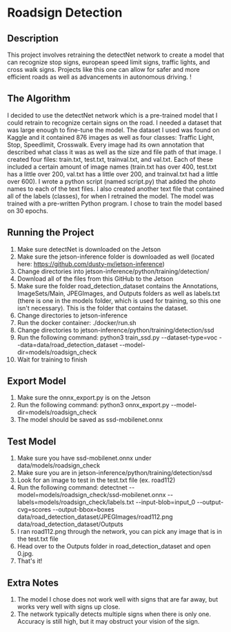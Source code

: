 # Roadsign Detection
## Description
This project involves retraining the detectNet network to create a model that can recognize stop signs, european speed limit signs, traffic lights, and cross walk signs. Projects like this one can allow for safer and more efficient roads as well as advancements in autonomous driving.
!
## The Algorithm
I decided to use the detectNet network which is a pre-trained model that I could retrain to recognize certain signs on the road. I needed a dataset that was large enough to fine-tune the model. The dataset I used was found on Kaggle and it contained 876 images as well as four classes: Traffic Light, Stop, Speedlimit, Crosswalk. Every image had its own annotation that described what class it was as well as the size and file path of that image. I created four files: train.txt, test.txt, trainval.txt, and val.txt. Each of these included a certain amount of image names (train.txt has over 400, test.txt has a little over 200, val.txt has a little over 200, and trainval.txt had a little over 600). I wrote a python script (named script.py) that added the photo names to each of the text files. I also created another text file that contained all of the labels (classes), for when I retrained the model. The model was trained with a pre-written Python program. I chose to train the model based on 30 epochs.
## Running the Project
1. Make sure detectNet is downloaded on the Jetson
2. Make sure the jetson-inference folder is downloaded as well (located here: https://github.com/dusty-nv/jetson-inference)
3. Change directories into jetson-inference/python/training/detection/
4. Download all of the files from this GitHub to the Jetson
5. Make sure the folder road_detection_dataset contains the Annotations, ImageSets/Main, JPEGImages, and Outputs folders as well as labels.txt (there is one in the models folder, which is used for training, so this one isn't necessary). This is the folder that contains the dataset.
6. Change directories to jetson-inference
7. Run the docker container: ./docker/run.sh
8. Change directories to jetson-inference/python/training/detection/ssd
9. Run the following command: python3 train_ssd.py --dataset-type=voc --data=data/road_detection_dataset --model-dir=models/roadsign_check
10. Wait for training to finish
## Export Model
1. Make sure the onnx_export.py is on the Jetson
2. Run the following command: python3 onnx_export.py --model-dir=models/roadsign_check
3. The model should be saved as ssd-mobilenet.onnx
## Test Model
1. Make sure you have ssd-mobilenet.onnx under data/models/roadsign_check
2. Make sure you are in jetson-inference/python/training/detection/ssd
3. Look for an image to test in the test.txt file (ex. road112)
4. Run the following command: detectnet --model=models/roadsign_check/ssd-mobilenet.onnx --labels=models/roadsign_check/labels.txt --input-blob=input_0 --output-cvg=scores --output-bbox=boxes data/road_detection_dataset/JPEGImages/road112.png data/road_detection_dataset/Outputs
5. I ran road112.png through the network, you can pick any image that is in the test.txt file
6. Head over to the Outputs folder in road_detection_dataset and open 0.jpg.
7. That's it!
## Extra Notes
1. The model I chose does not work well with signs that are far away, but works very well with signs up close.
2. The network typically detects multiple signs when there is only one. Accuracy is still high, but it may obstruct your vision of the sign. 
